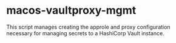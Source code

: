 # macos-vaultproxy-mgmt
This script manages creating the approle and proxy configuration necessary for managing secrets to a HashiCorp Vault instance.
